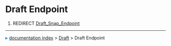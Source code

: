# Draft Endpoint
1.  REDIRECT [Draft\_Snap\_Endpoint](Draft_Snap_Endpoint.md)



---
![](images/Right_arrow.png) [documentation index](../README.md) > [Draft](Draft_Workbench.md) > Draft Endpoint
